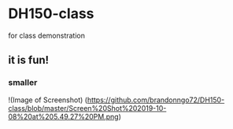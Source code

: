 # DH150-class
for class demonstration

## it is fun!
### smaller
!(Image of Screenshot)
(https://github.com/brandonngo72/DH150-class/blob/master/Screen%20Shot%202019-10-08%20at%205.49.27%20PM.png)
